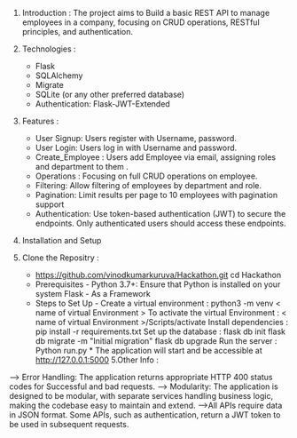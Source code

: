 1. Introduction : 
 The project aims to Build a basic REST API to manage employees in a company, focusing on CRUD operations, RESTful principles, and authentication.
2. Technologies : 
   - Flask
   - SQLAlchemy
   - Migrate
   - SQLite (or any other preferred database)
   - Authentication: Flask-JWT-Extended
3. Features : 
   - User Signup: Users register with Username, password.
   - User Login: Users log in with Username and password.
   - Create_Employee : Users add Employee via email, assigning roles and department to them .
   - Operations : Focusing on full CRUD operations on employee.
   - Filtering: Allow filtering of employees by department and role.
   -  Pagination: Limit results per page to 10 employees with pagination support 
   - Authentication: Use token-based authentication (JWT) to secure the endpoints. Only authenticated users should access these endpoints.

4. Installation and Setup

  1. Clone the Repositry :
     
      -  https://github.com/vinodkumarkuruva/Hackathon.git cd Hackathon
      -  Prerequisites - Python 3.7+: Ensure that Python is installed on your system Flask - As a Framework 
      -  Steps to Set Up - Create a virtual environment : python3 -m venv < name of virtual Environment >
                          To activate the virtual Environment   :    < name of virtual Environment >/Scripts/activate 
                           Install dependencies                  :    pip install -r requirements.txt
                           Set up the database                   :    flask db init
                         	                                            flask db migrate -m "Initial migration"
                                                                      flask db upgrade
                           Run the server                        :    Python run.py 
                           * The application will start and be accessible at http://127.0.0.1:5000
5.Other Info :

--> Error Handling: The application returns appropriate HTTP 400 status codes for Successful and bad requests.
--> Modularity: The application is designed to be modular, with separate services handling business logic, making the codebase easy to maintain and extend.
-->All APIs require data in JSON format. Some APIs, such as authentication, return a JWT token to be used in subsequent requests.
